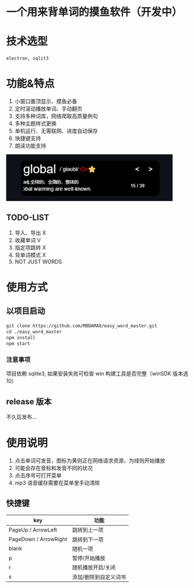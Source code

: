 # 一个用来背单词的摸鱼软件（开发中）

# 技术选型

    electron, sqlit3

# 功能&特点

1. 小窗口置顶显示、摸鱼必备
2. 定时滚动播放单词、手动翻页
3. 支持多种词库，网络爬取高质量例句
4. 多种主题样式更换
5. 单机运行、无需联网、进度自动保存
6. 快捷键支持
7. 朗读功能支持

![p1](https://github.com/MBDAMAO/easy_word_master/blob/master/doc/m1.png)

## TODO-LIST

1. 导入、导出 X
2. 收藏单词 V
3. 指定项跳转 X
4. 背单词模式 X
5. NOT JUST WORDS

# 使用方式

## 以项目启动

```shell
git clone https://github.com/MBDAMAO/easy_word_master.git
cd ./easy_word_master
npm install
npm start
```

### 注意事项

项目依赖 sqlite3, 如果安装失败可检查 win 构建工具是否完整（winSDK 版本选 10）

## release 版本

不久后发布...

# 使用说明

1. 点击单词可发音，图标为黄则正在网络请求资源，为绿则开始播放
2. 可能会存在音标和发音不同的状况
3. 点击序号可打开菜单
4. mp3 语音缓存需要在菜单里手动清除

## 快捷键

| key                   | 功能          |
|-----------------------|-------------|
| PageUp / ArrowLeft    | 跳转到上一项      |
| PageDown / ArrowRight | 跳转到下一项      |
| blank                 | 随机一项        |
| p                     | 暂停/开始播放     |
| r                     | 随机播放开启/关闭   |
| s                     | 添加/删除到自定义词书 |
